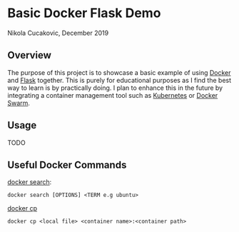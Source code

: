 # Basic Docker Flask Demo
Nikola Cucakovic, December 2019

## Overview
The purpose of this project is to showcase a basic example of using [Docker](https://www.docker.com/) and [Flask](https://palletsprojects.com/p/flask/) together. This is purely for educational purposes as I find the best way to learn is by practically doing. I plan to enhance this in the future by integrating a container management tool such as [Kubernetes](https://kubernetes.io/) or [Docker Swarm](https://docs.docker.com/engine/swarm/).

## Usage
TODO

## Useful Docker Commands

[docker search](https://docs.docker.com/engine/reference/commandline/search/):
```docker
docker search [OPTIONS] <TERM e.g ubuntu>
```

[docker cp](https://docs.docker.com/engine/reference/commandline/cp/)
```docker
docker cp <local file> <container name>:<container path>
```
